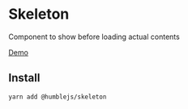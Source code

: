# Skeleton
Component to show before loading actual contents

[Demo](https://humblejs.zuhd.org/pkg/skeleton/demo)

## Install

```
yarn add @humblejs/skeleton
```
